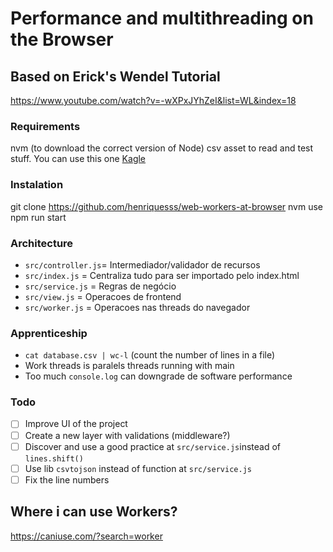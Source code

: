 # Performance and multithreading on the Browser  

## Based on Erick's Wendel Tutorial
https://www.youtube.com/watch?v=-wXPxJYhZeI&list=WL&index=18

### Requirements
nvm (to download the correct version of Node)
csv asset to read and test stuff. You can use this one [Kagle](https://www.kaggle.com/datasets/foenix/slc-crime?select=SLC_Police_Calls_2013__2016_cleaned_geocoded.csv)

### Instalation
git clone https://github.com/henriquesss/web-workers-at-browser
nvm use
npm run start

### Architecture
- `src/controller.js`= Intermediador/validador de recursos
- `src/index.js` = Centraliza tudo para ser importado pelo index.html
- `src/service.js` = Regras de negócio
- `src/view.js` = Operacoes de frontend
- `src/worker.js` = Operacoes nas threads do navegador

### Apprenticeship
- `cat database.csv | wc-l` (count the number of lines in a file)
- Work threads is paralels threads running with main
- Too much `console.log` can downgrade de software performance

### Todo
- [ ]  Improve UI of the project
- [ ]  Create a new layer with validations (middleware?)
- [ ]  Discover and use a good practice at `src/service.js`instead of `lines.shift()`
- [ ]  Use lib `csvtojson` instead of function at `src/service.js`
- [ ]  Fix the line numbers 

## Where i can use Workers?
https://caniuse.com/?search=worker